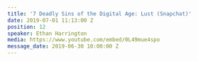 ```yaml
---
title: '7 Deadly Sins of the Digital Age: Lust (Snapchat)'
date: 2019-07-01 11:13:00 Z
position: 12
speaker: Ethan Harrington
media: https://www.youtube.com/embed/0L49mue4spo
message_date: 2019-06-30 10:00:00 Z
---
```


